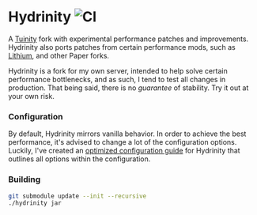 # Hydrinity ![CI](https://github.com/Hydrinity/Hydrinity/workflows/CI/badge.svg)
A [Tuinity](http://github.com/Spottedleaf/Tuinity) fork with experimental performance patches and improvements. Hydrinity also ports patches from certain performance mods, such as [Lithium](https://www.curseforge.com/minecraft/mc-mods/lithium), and other Paper forks.

Hydrinity is a fork for my own server, intended to help solve certain performance bottlenecks, and as such, I tend to test all changes in production. That being said, there is no *guarantee* of stability. Try it out at your own risk.

### Configuration
By default, Hydrinity mirrors vanilla behavior. In order to achieve the best performance, it's advised to change a lot of the configuration options. Luckily, I've created an [optimized configuration guide](https://github.com/Hydrinity/Hydrinity/wiki/Recommended-optimized-configuration) for Hydrinity that outlines all options within the configuration.

### Building
```bash
git submodule update --init --recursive
./hydrinity jar
```